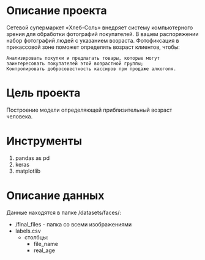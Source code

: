 # Описание проекта #
Сетевой супермаркет «Хлеб-Соль» внедряет систему компьютерного зрения для обработки фотографий покупателей.
В вашем распоряжении набор фотографий людей с указанием возраста.
Фотофиксация в прикассовой зоне поможет определять возраст клиентов, чтобы:

    Анализировать покупки и предлагать товары, которые могут заинтересовать покупателей этой возрастной группы;
    Контролировать добросовестность кассиров при продаже алкоголя.

# Цель проекта #
Построение модели определяющей приблизительный возраст человека.

# Инструменты #
1. pandas as pd
2. keras
3. matplotlib

# Описание данных #
Данные находятся в папке /datasets/faces/:
  - /final_files - папка со всеми изображениями
  - labels.csv
    * столбцы:
      * file_name 
      * real_age 
